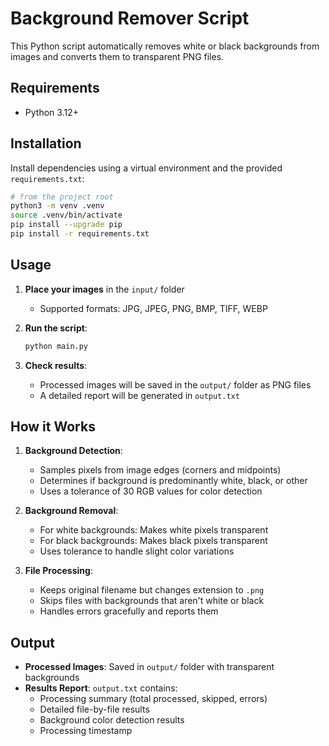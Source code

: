 # Background Remover Script

This Python script automatically removes white or black backgrounds from images and converts them to transparent PNG files.

## Requirements

- Python 3.12+

## Installation

Install dependencies using a virtual environment and the provided `requirements.txt`:

```bash
# from the project root
python3 -m venv .venv
source .venv/bin/activate
pip install --upgrade pip
pip install -r requirements.txt
```

## Usage

1. **Place your images** in the `input/` folder

   - Supported formats: JPG, JPEG, PNG, BMP, TIFF, WEBP

2. **Run the script**:

   ```bash
   python main.py
   ```

3. **Check results**:
   - Processed images will be saved in the `output/` folder as PNG files
   - A detailed report will be generated in `output.txt`

## How it Works

1. **Background Detection**:

   - Samples pixels from image edges (corners and midpoints)
   - Determines if background is predominantly white, black, or other
   - Uses a tolerance of 30 RGB values for color detection

2. **Background Removal**:

   - For white backgrounds: Makes white pixels transparent
   - For black backgrounds: Makes black pixels transparent
   - Uses tolerance to handle slight color variations

3. **File Processing**:
   - Keeps original filename but changes extension to `.png`
   - Skips files with backgrounds that aren't white or black
   - Handles errors gracefully and reports them

## Output

- **Processed Images**: Saved in `output/` folder with transparent backgrounds
- **Results Report**: `output.txt` contains:
  - Processing summary (total processed, skipped, errors)
  - Detailed file-by-file results
  - Background color detection results
  - Processing timestamp
